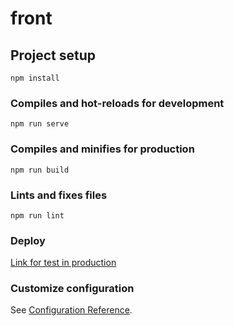 # front

## Project setup
```
npm install
```

### Compiles and hot-reloads for development
```
npm run serve
```

### Compiles and minifies for production
```
npm run build
```

### Lints and fixes files
```
npm run lint
```

### Deploy
[Link for test in production](https://goofy-shockley-6c5a59.netlify.app/)

### Customize configuration
See [Configuration Reference](https://cli.vuejs.org/config/).
